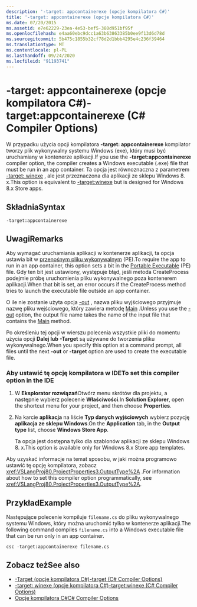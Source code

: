 ```yaml
---
description: '-target: appcontainerexe (opcje kompilatora C#)'
title: '-target: appcontainerexe (opcje kompilatora C#)'
ms.date: 07/20/2015
ms.assetid: e7e62229-23ea-4e53-bef5-380d951bf95f
ms.openlocfilehash: e4aa60ebc9dcc1a63b63863385b0ee9f13d6d78d
ms.sourcegitcommit: 5b475c1855b32cf78d2d1bbb4295e4c236f39464
ms.translationtype: MT
ms.contentlocale: pl-PL
ms.lasthandoff: 09/24/2020
ms.locfileid: "91193741"
---
```

# <a name="-targetappcontainerexe-c-compiler-options"></a><span data-ttu-id="22091-103">-target: appcontainerexe (opcje kompilatora C#)</span><span class="sxs-lookup"><span data-stu-id="22091-103">-target:appcontainerexe (C# Compiler Options)</span></span>

<span data-ttu-id="22091-104">W przypadku użycia opcji kompilatora **-target: appcontainerexe** kompilator tworzy plik wykonywalny systemu Windows (exe), który musi być uruchamiany w kontenerze aplikacji.</span><span class="sxs-lookup"><span data-stu-id="22091-104">If you use the **-target:appcontainerexe** compiler option, the compiler creates a Windows executable (.exe) file that must be run in an app container.</span></span> <span data-ttu-id="22091-105">Ta opcja jest równoznaczna z parametrem [-target: winexe](./target-winexe-compiler-option.md) , ale jest przeznaczona dla aplikacji ze sklepu Windows 8. x.</span><span class="sxs-lookup"><span data-stu-id="22091-105">This option is equivalent to [-target:winexe](./target-winexe-compiler-option.md) but is designed for Windows 8.x Store apps.</span></span>  
  
## <a name="syntax"></a><span data-ttu-id="22091-106">Składnia</span><span class="sxs-lookup"><span data-stu-id="22091-106">Syntax</span></span>  
  
```console  
-target:appcontainerexe  
```  
  
## <a name="remarks"></a><span data-ttu-id="22091-107">Uwagi</span><span class="sxs-lookup"><span data-stu-id="22091-107">Remarks</span></span>  

 <span data-ttu-id="22091-108">Aby wymagać uruchamiania aplikacji w kontenerze aplikacji, ta opcja ustawia bit w [przenośnym pliku wykonywalnym](/windows/desktop/Debug/pe-format) (PE).</span><span class="sxs-lookup"><span data-stu-id="22091-108">To require the app to run in an app container, this option sets a bit in the [Portable Executable](/windows/desktop/Debug/pe-format) (PE) file.</span></span> <span data-ttu-id="22091-109">Gdy ten bit jest ustawiony, występuje błąd, jeśli metoda CreateProcess podejmie próbę uruchomienia pliku wykonywalnego poza kontenerem aplikacji.</span><span class="sxs-lookup"><span data-stu-id="22091-109">When that bit is set, an error occurs if the CreateProcess method tries to launch the executable file outside an app container.</span></span>  
  
 <span data-ttu-id="22091-110">O ile nie zostanie użyta opcja [-out](./out-compiler-option.md) , nazwa pliku wyjściowego przyjmuje nazwę pliku wejściowego, który zawiera metodę [Main](../../programming-guide/main-and-command-args/index.md) .</span><span class="sxs-lookup"><span data-stu-id="22091-110">Unless you use the [-out](./out-compiler-option.md) option, the output file name takes the name of the input file that contains the [Main](../../programming-guide/main-and-command-args/index.md) method.</span></span>  
  
 <span data-ttu-id="22091-111">Po określeniu tej opcji w wierszu polecenia wszystkie pliki do momentu użycia opcji **Dalej lub** **-Target** są używane do tworzenia pliku wykonywalnego.</span><span class="sxs-lookup"><span data-stu-id="22091-111">When you specify this option at a command prompt, all files until the next **-out** or **-target** option are used to create the executable file.</span></span>  
  
### <a name="to-set-this-compiler-option-in-the-ide"></a><span data-ttu-id="22091-112">Aby ustawić tę opcję kompilatora w IDE</span><span class="sxs-lookup"><span data-stu-id="22091-112">To set this compiler option in the IDE</span></span>  
  
1. <span data-ttu-id="22091-113">W **Eksplorator rozwiązań**Otwórz menu skrótów dla projektu, a następnie wybierz polecenie **Właściwości**.</span><span class="sxs-lookup"><span data-stu-id="22091-113">In **Solution Explorer**, open the shortcut menu for your project, and then choose **Properties**.</span></span>  
  
2. <span data-ttu-id="22091-114">Na karcie **aplikacja** na liście **Typ danych wyjściowych** wybierz pozycję **aplikacja ze sklepu Windows**.</span><span class="sxs-lookup"><span data-stu-id="22091-114">On the **Application** tab, in the **Output type** list, choose **Windows Store App**.</span></span>  
  
     <span data-ttu-id="22091-115">Ta opcja jest dostępna tylko dla szablonów aplikacji ze sklepu Windows 8. x.</span><span class="sxs-lookup"><span data-stu-id="22091-115">This option is available only for Windows 8.x Store app templates.</span></span>  
  
 <span data-ttu-id="22091-116">Aby uzyskać informacje na temat sposobu, w jaki można programowo ustawić tę opcję kompilatora, zobacz <xref:VSLangProj80.ProjectProperties3.OutputType%2A> .</span><span class="sxs-lookup"><span data-stu-id="22091-116">For information about how to set this compiler option programmatically, see <xref:VSLangProj80.ProjectProperties3.OutputType%2A>.</span></span>  
  
## <a name="example"></a><span data-ttu-id="22091-117">Przykład</span><span class="sxs-lookup"><span data-stu-id="22091-117">Example</span></span>  

 <span data-ttu-id="22091-118">Następujące polecenie kompiluje `filename.cs` do pliku wykonywalnego systemu Windows, który można uruchomić tylko w kontenerze aplikacji.</span><span class="sxs-lookup"><span data-stu-id="22091-118">The following command compiles `filename.cs` into a Windows executable file that can be run only in an app container.</span></span>  
  
```console  
csc -target:appcontainerexe filename.cs  
```  
  
## <a name="see-also"></a><span data-ttu-id="22091-119">Zobacz też</span><span class="sxs-lookup"><span data-stu-id="22091-119">See also</span></span>

- [<span data-ttu-id="22091-120">-Target (opcje kompilatora C#)</span><span class="sxs-lookup"><span data-stu-id="22091-120">-target (C# Compiler Options)</span></span>](./target-compiler-option.md)
- [<span data-ttu-id="22091-121">-target: winexe (opcje kompilatora C#)</span><span class="sxs-lookup"><span data-stu-id="22091-121">-target:winexe (C# Compiler Options)</span></span>](./target-winexe-compiler-option.md)
- [<span data-ttu-id="22091-122">Opcje kompilatora C#</span><span class="sxs-lookup"><span data-stu-id="22091-122">C# Compiler Options</span></span>](./index.md)

